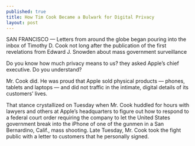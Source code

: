 ```yaml
---
published: true
title: How Tim Cook Became a Bulwark for Digital Privacy
layout: post
---
```

SAN FRANCISCO — Letters from around the globe began pouring into the inbox of Timothy D. Cook not long after the publication of the first revelations from Edward J. Snowden about mass government surveillance

Do you know how much privacy means to us? they asked Apple’s chief executive. Do you understand?

Mr. Cook did. He was proud that Apple sold physical products — phones, tablets and laptops — and did not traffic in the intimate, digital details of its customers’ lives.

That stance crystallized on Tuesday when Mr. Cook huddled for hours with lawyers and others at Apple’s headquarters to figure out how to respond to a federal court order requiring the company to let the United States government break into the iPhone of one of the gunmen in a San Bernardino, Calif., mass shooting. Late Tuesday, Mr. Cook took the fight public with a letter to customers that he personally signed.